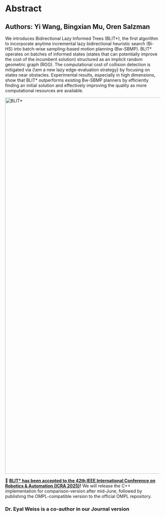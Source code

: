 # Abstract
## Authors: Yi Wang, Bingxian Mu, Oren Salzman
We introduces Bidirectional Lazy Informed Trees (BLIT*), the first algorithm to incorporate anytime incremental lazy bidirectional heuristic search (Bi-HS) into batch-wise sampling-based motion planning (Bw-SBMP). BLIT* operates on batches of informed states (states that can potentially improve the cost of the incumbent solution) structured as an implicit random geometric graph (RGG). The computational cost of collision detection is mitigated via {\em a new lazy edge-evaluation strategy} by focusing on states near obstacles. Experimental results, especially in high dimensions, show that BLIT* outperforms existing Bw-SBMP planners by efficiently finding an initial solution and effectively improving the quality as more computational resources are available.

<img width="1226" alt="BLIT*" src="https://github.com/user-attachments/assets/07d3e9e8-f574-42e0-9fe2-c8c1e9254724" />

🚀 **[BLIT* has been accepted to the 42th IEEE International Conference on Robotics & Automation (ICRA 2025)](https://2025.ieee-icra.org)!** We will release the C++ implementation for comparison-version after mid-June, followed by publishing the OMPL-compatible version to the official OMPL repository.
### Dr. Eyal Weiss is a co-author in our Journal version

